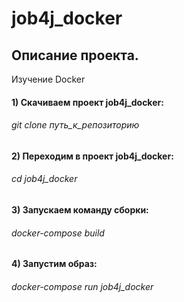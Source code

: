 # job4j_docker

## Описание проекта.
Изучение Docker 

#### 1) Скачиваем проект job4j_docker:
###### git clone путь_к_репозиторию

#### 2) Переходим в проект job4j_docker:
###### cd job4j_docker

#### 3) Запускаем команду сборки:
###### docker-compose build

#### 4) Запустим образ:
###### docker-compose run job4j_docker